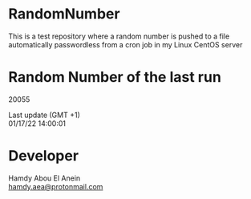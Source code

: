 # RandomNumber    
This is a test repository where a random number is pushed to a file automatically passwordless from a cron job in my Linux CentOS server    
# Random Number of the last run   
20055
      
Last update (GMT +1)    
01/17/22 14:00:01
# Developer    
Hamdy Abou El Anein   
hamdy.aea@protonmail.com
